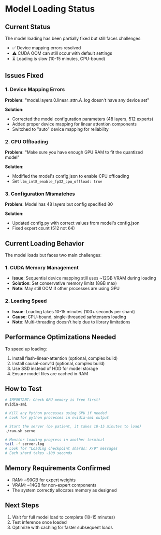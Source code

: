 # Model Loading Status

## Current Status
The model loading has been partially fixed but still faces challenges:
- ✅ Device mapping errors resolved
- ⚠️ CUDA OOM can still occur with default settings
- ⏳ Loading is slow (10-15 minutes, CPU-bound)

## Issues Fixed

### 1. Device Mapping Errors
**Problem:** "model.layers.0.linear_attn.A_log doesn't have any device set"

**Solution:**
- Corrected the model configuration parameters (48 layers, 512 experts)
- Added proper device mapping for linear attention components
- Switched to "auto" device mapping for reliability

### 2. CPU Offloading
**Problem:** "Make sure you have enough GPU RAM to fit the quantized model"

**Solution:**
- Modified the model's config.json to enable CPU offloading
- Set `llm_int8_enable_fp32_cpu_offload: true`

### 3. Configuration Mismatches
**Problem:** Model has 48 layers but config specified 80

**Solution:**
- Updated config.py with correct values from model's config.json
- Fixed expert count (512 not 64)

## Current Loading Behavior

The model loads but faces two main challenges:

### 1. CUDA Memory Management
- **Issue**: Sequential device mapping still uses ~12GB VRAM during loading
- **Solution**: Set conservative memory limits (8GB max)
- **Note**: May still OOM if other processes are using GPU

### 2. Loading Speed
- **Issue**: Loading takes 10-15 minutes (100+ seconds per shard)
- **Cause**: CPU-bound, single-threaded safetensors loading
- **Note**: Multi-threading doesn't help due to library limitations

## Performance Optimizations Needed

To speed up loading:
1. Install flash-linear-attention (optional, complex build)
2. Install causal-conv1d (optional, complex build)
3. Use SSD instead of HDD for model storage
4. Ensure model files are cached in RAM

## How to Test

```bash
# IMPORTANT: Check GPU memory is free first!
nvidia-smi

# Kill any Python processes using GPU if needed
# Look for python processes in nvidia-smi output

# Start the server (be patient, it takes 10-15 minutes to load)
./run.sh serve

# Monitor loading progress in another terminal
tail -f server.log
# Look for "Loading checkpoint shards: X/9" messages
# Each shard takes ~100 seconds
```

## Memory Requirements Confirmed
- RAM: ~90GB for expert weights
- VRAM: ~14GB for non-expert components
- The system correctly allocates memory as designed

## Next Steps
1. Wait for full model load to complete (10-15 minutes)
2. Test inference once loaded
3. Optimize with caching for faster subsequent loads